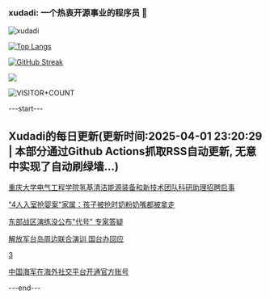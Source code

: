### xudadi: 一个热衷开源事业的程序员 👋

![xudadi](https://github-readme-stats-git-masterorgs-github-readme-stats-team.vercel.app/api?username=xudadi)

[![Top Langs](https://github-readme-stats.vercel.app/api/top-langs/?username=xudadi)](https://github.com/anuraghazra/github-readme-stats)

[![GitHub Streak](https://streak-stats.demolab.com?user=xudadi&locale=zh_Hans)](https://git.io/streak-stats)

![](https://raw.githubusercontent.com/xudadi/xudadi/main/assets/github-contribution-grid-snake.svg)

![VISITOR+COUNT](https://komarev.com/ghpvc/?username=xudadi&label=VISITOR+COUNT)


---start---

## Xudadi的每日更新(更新时间:2025-04-01 23:20:29 | 本部分通过Github Actions抓取RSS自动更新, 无意中实现了自动刷绿墙...)

[重庆大学电气工程学院氢基清洁能源装备和新技术团队科研助理招聘启事](https://www.gongkaoleida.com/article/2344282)

["4人入室抢婴案"家属：孩子被抢时奶粉奶嘴都被拿走](https://m.163.com/news/article/JS10JOLE051492T3.html)

[东部战区演练没公布"代号" 专家答疑](https://m.163.com/news/article/JS22QC3K0514R9OJ.html)

[解放军台岛周边联合演训 国台办回应](https://m.163.com/news/article/JS21UBVF0001899O.html)

[3](https://m.163.com/touch/news/sub/domestic)

[中国海军在海外社交平台开通官方账号](https://m.163.com/news/article/JS20VQLF0514R9OJ.html)

---end---
